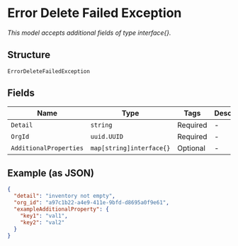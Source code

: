 
# Error Delete Failed Exception

*This model accepts additional fields of type interface{}.*

## Structure

`ErrorDeleteFailedException`

## Fields

| Name | Type | Tags | Description |
|  --- | --- | --- | --- |
| `Detail` | `string` | Required | - |
| `OrgId` | `uuid.UUID` | Required | - |
| `AdditionalProperties` | `map[string]interface{}` | Optional | - |

## Example (as JSON)

```json
{
  "detail": "inventory not empty",
  "org_id": "a97c1b22-a4e9-411e-9bfd-d8695a0f9e61",
  "exampleAdditionalProperty": {
    "key1": "val1",
    "key2": "val2"
  }
}
```

